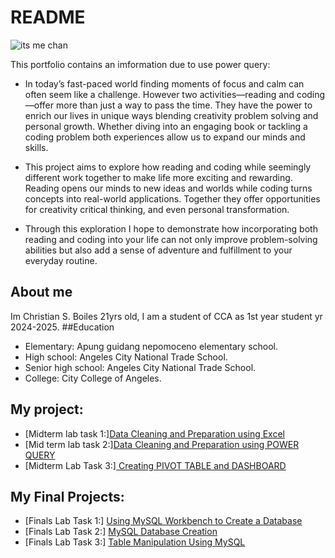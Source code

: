 # README
![its me chan](https://github.com/user-attachments/assets/971a4a82-8df7-461f-86d1-27c98024be5d)

This portfolio contains an imformation due to use power query: 
- In today’s fast-paced world finding moments of focus and calm can often seem like a challenge. However two activities—reading and coding—offer more than just a way to pass the time. They have the power to enrich our lives in unique ways blending creativity problem solving and personal growth. Whether diving into an engaging book or tackling a coding problem both experiences allow us to expand our minds and skills.

- This project aims to explore how reading and coding while seemingly different work together to make life more exciting and rewarding. Reading opens our minds to new ideas and worlds while coding turns concepts into real-world applications. Together they offer opportunities for creativity critical thinking, and even personal transformation.

- Through this exploration I hope to demonstrate how incorporating both reading and coding into your life can not only improve problem-solving abilities but also add a sense of adventure and fulfillment to your everyday routine.
## About me
Im Christian S. Boiles 21yrs old, I am a student of CCA as 1st year student yr 2024-2025.
##Education
- Elementary: Apung guidang nepomoceno elementary school.
- High school: Angeles City National Trade School.
- Senior high school: Angeles City National Trade School.
- College: City College of Angeles.

## My project:
- [Midterm lab task 1:][Data Cleaning and Preparation using Excel](https://github.com/chan-edm/README/tree/9259890d1c59cea198337ddc073058b993cad367/Midterm%20Lab%20task%201)
- [Mid term lab task 2:][Data Cleaning and Preparation using POWER QUERY](https://github.com/chan-edm/README/tree/main/Midterm%20lab%20task%202)
- [Midterm Lab Task 3:][ Creating PIVOT TABLE and DASHBOARD](https://github.com/chan-edm/README/tree/main/Midterm%20Lab%20Task%203)
## My Final Projects:
- [Finals Lab Task 1:] [Using MySQL Workbench to Create a Database](https://github.com/chan-edm/README/tree/main/Finals%20Lab%20Task%201%3A)
- [Finals Lab Task 2:] [MySQL Database Creation](https://github.com/chan-edm/README/tree/main/Finals%20Lab%20Task%202%3A%20)
- [Finals Lab Task 3:] [Table Manipulation Using MySQL](https://github.com/chan-edm/README/tree/main/Finals%20Lab%20Task%203%3A)

